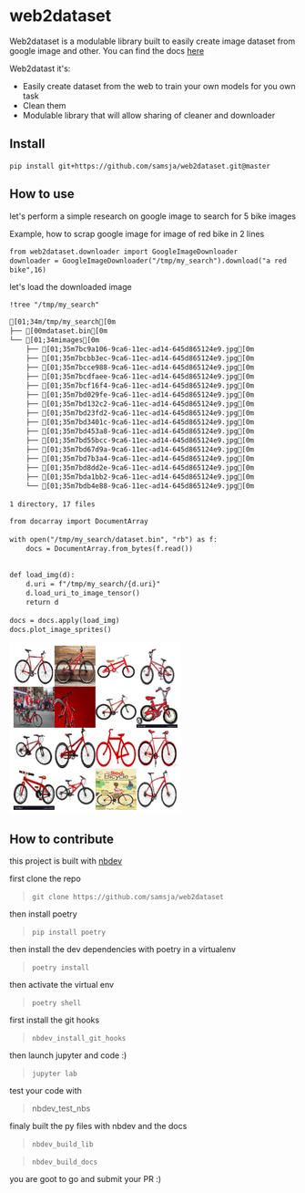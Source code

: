 # web2dataset



Web2dataset is a modulable library built to easily create image dataset from google image and other.
You can find the docs [here](https://samsja.github.io/web2dataset/)

Web2datast it's:

* Easily create dataset from the web to train your own models for you own task
* Clean them 
* Modulable library that will allow sharing of cleaner and downloader

## Install

```shell
pip install git+https://github.com/samsja/web2dataset.git@master
```

## How to use

let's perform a simple research on google image to search for 5 bike images

Example, how to scrap google image for image of red bike in 2 lines

```
from web2dataset.downloader import GoogleImageDownloader
downloader = GoogleImageDownloader("/tmp/my_search").download("a red bike",16)
```

let's load the downloaded image

```
!tree "/tmp/my_search"
```

    [01;34m/tmp/my_search[0m
    ├── [00mdataset.bin[0m
    └── [01;34mimages[0m
        ├── [01;35m7bc9a106-9ca6-11ec-ad14-645d865124e9.jpg[0m
        ├── [01;35m7bcbb3ec-9ca6-11ec-ad14-645d865124e9.jpg[0m
        ├── [01;35m7bcce988-9ca6-11ec-ad14-645d865124e9.jpg[0m
        ├── [01;35m7bcdfaee-9ca6-11ec-ad14-645d865124e9.jpg[0m
        ├── [01;35m7bcf16f4-9ca6-11ec-ad14-645d865124e9.jpg[0m
        ├── [01;35m7bd029fe-9ca6-11ec-ad14-645d865124e9.jpg[0m
        ├── [01;35m7bd132c2-9ca6-11ec-ad14-645d865124e9.jpg[0m
        ├── [01;35m7bd23fd2-9ca6-11ec-ad14-645d865124e9.jpg[0m
        ├── [01;35m7bd3401c-9ca6-11ec-ad14-645d865124e9.jpg[0m
        ├── [01;35m7bd453a8-9ca6-11ec-ad14-645d865124e9.jpg[0m
        ├── [01;35m7bd55bcc-9ca6-11ec-ad14-645d865124e9.jpg[0m
        ├── [01;35m7bd67d9a-9ca6-11ec-ad14-645d865124e9.jpg[0m
        ├── [01;35m7bd7b3a4-9ca6-11ec-ad14-645d865124e9.jpg[0m
        ├── [01;35m7bd8dd2e-9ca6-11ec-ad14-645d865124e9.jpg[0m
        ├── [01;35m7bda1bb2-9ca6-11ec-ad14-645d865124e9.jpg[0m
        └── [01;35m7bdb4e88-9ca6-11ec-ad14-645d865124e9.jpg[0m
    
    1 directory, 17 files


```
from docarray import DocumentArray

with open("/tmp/my_search/dataset.bin", "rb") as f:
    docs = DocumentArray.from_bytes(f.read())
    
```

```
def load_img(d):
    d.uri = f"/tmp/my_search/{d.uri}"
    d.load_uri_to_image_tensor()
    return d

docs = docs.apply(load_img)
docs.plot_image_sprites()

```


    
![png](docs/images/output_11_0.png)
    


## How to contribute

this project is built with [nbdev](https://github.com/fastai/nbdev)

first clone the repo
> ```git clone https://github.com/samsja/web2dataset```

then install poetry
> ```pip install poetry```

then install the dev dependencies with poetry in a virtualenv

> ```poetry install```

then activate the virtual env
> ```poetry shell```

 first install the git hooks
 > ```nbdev_install_git_hooks```

then launch jupyter and code :)
> ```jupyter lab```


test your code with
> nbdev_test_nbs

finaly built the py files with nbdev and the docs
>```nbdev_build_lib```

> ```nbdev_build_docs```

you are goot to go and submit your PR :)
